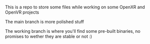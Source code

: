 This is a repo to store some files while working on some OpenXR and OpenVR projects

The main branch is more polished stuff

The working branch is where you'll find some pre-built binaries, no promises to wether they are stable or not :)
